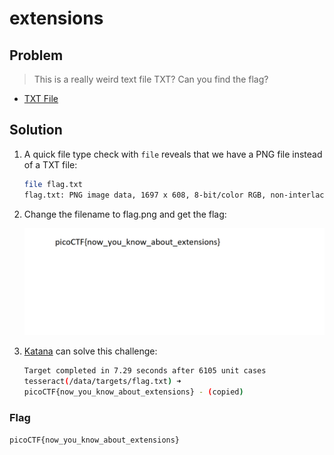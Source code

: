 # extensions

## Problem

> This is a really weird text file TXT? Can you find the flag?

* [TXT File](./flag.txt)

## Solution

1. A quick file type check with `file` reveals that we have a PNG file instead of a TXT file:

    ```bash
    file flag.txt
    flag.txt: PNG image data, 1697 x 608, 8-bit/color RGB, non-interlaced
    ```

2. Change the filename to flag.png and get the flag:

    ![Image with flag](flag.png)

3. [Katana](https://github.com/JohnHammond/katana) can solve this challenge:

    ```bash
    Target completed in 7.29 seconds after 6105 unit cases
    tesseract(/data/targets/flag.txt) ➜
    picoCTF{now_you_know_about_extensions} - (copied)
    ```

### Flag

`picoCTF{now_you_know_about_extensions}`
